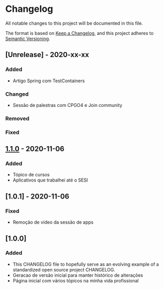 # Changelog
All notable changes to this project will be documented in this file.

The format is based on [Keep a Changelog](https://keepachangelog.com/en/1.0.0/),
and this project adheres to [Semantic Versioning](https://semver.org/spec/v2.0.0.html).

## [Unrelease] - 2020-xx-xx

### Added

-  Artigo Spring com TestContainers

### Changed
- Sessão de palestras com CPGO4 e Join community

### Removed

### Fixed

## [1.1.0] - 2020-11-06

### Added

- Tópico de cursos
- Aplicativos que trabalhei até o SESI

## [1.0.1] - 2020-11-06

### Fixed

- Remoção de vídeo da sessão de apps

## [1.0.0]

### Added

- This CHANGELOG file to hopefully serve as an evolving example of a standardized open source project CHANGELOG.
- Geracao de versão inicial para manter histórico de alterações
- Página inicial com vários tópicos na minha vida profissional

[Unreleased]: https://github.com/alexferreiradev/alexferreiradev.github.io/compare/DEVELOP...MASTER
[1.1.0]: https://github.com/alexferreiradev/alexferreiradev.github.io/compare/v1.1.0...MASTER